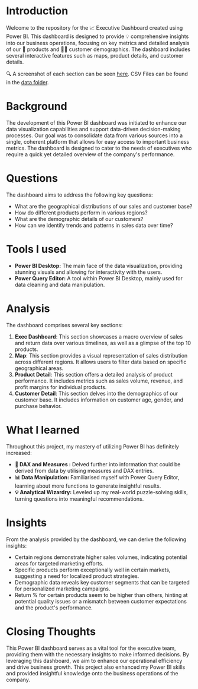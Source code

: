 # Introduction
Welcome to the repository for the 📈 Executive Dashboard created using Power BI. This dashboard is designed to provide 💡 comprehensive insights into our business operations, focusing on key metrics and detailed analysis of our 🧺 products and 🚶‍♂️ customer demographics. The dashboard includes several interactive features such as maps, product details, and customer details. 

🔍 A screenshot of each section can be seen [here](/https://github.com/nerdrads/Power_BI_Sales_Analysis/blob/main/Dashboard%20Preview.pdf/). CSV Files can be found in the [data folder](https://github.com/nerdrads/Power_BI_Sales_Analysis/tree/main/data). 

# Background
The development of this Power BI dashboard was initiated to enhance our data visualization capabilities and support data-driven decision-making processes. Our goal was to consolidate data from various sources into a single, coherent platform that allows for easy access to important business metrics. The dashboard is designed to cater to the needs of executives who require a quick yet detailed overview of the company's performance.

# Questions
The dashboard aims to address the following key questions:
- What are the geographical distributions of our sales and customer base?
- How do different products perform in various regions?
- What are the demographic details of our customers?
- How can we identify trends and patterns in sales data over time?

# Tools I used
- **Power BI Desktop:** The main face of the data visualization, providing stunning visuals and allowing for interactivity with the users.
- **Power Query Editor:** A tool within Power BI Desktop, mainly used for data cleaning and data manipulation.

# Analysis
The dashboard comprises several key sections:
1. **Exec Dashboard**: This section showcases a macro overview of sales and return data over various timelines, as well as a glimpse of the top 10 products. 
2. **Map**: This section provides a visual representation of sales distribution across different regions. It allows users to filter data based on specific geographical areas.
3. **Product Detail**: This section offers a detailed analysis of product performance. It includes metrics such as sales volume, revenue, and profit margins for individual products.
4. **Customer Detail**: This section delves into the demographics of our customer base. It includes information on customer age, gender, and purchase behavior.

# What I learned
Throughout this project, my mastery of utilizing Power BI has definitely increased:

- **🧩 DAX and Measures :** Delved further into information that could be derived from data by utilising measures and DAX entries.
- **📊 Data Manipulation:** Familiarised myself with Power Query Editor, learning about more functions to generate insightful results. 
- **💡 Analytical Wizardry:** Leveled up my real-world puzzle-solving skills, turning questions into meaningful recommendations. 


# Insights
From the analysis provided by the dashboard, we can derive the following insights:
- Certain regions demonstrate higher sales volumes, indicating potential areas for targeted marketing efforts.
- Specific products perform exceptionally well in certain markets, suggesting a need for localized product strategies.
- Demographic data reveals key customer segments that can be targeted for personalized marketing campaigns.
- Return % for certain products seem to be higher than others, hinting at potential quality issues or a mismatch between customer expectations and the product's performance.

# Closing Thoughts
This Power BI dashboard serves as a vital tool for the executive team, providing them with the necessary insights to make informed decisions. By leveraging this dashboard, we aim to enhance our operational efficiency and drive business growth. This project also enhanced my Power BI skills and provided insightful knowledge onto the business operations of the company. 
